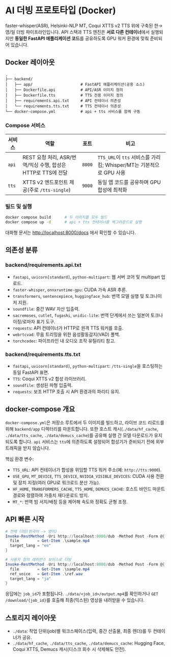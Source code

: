 # AI 더빙 프로토타입 (Docker)

faster-whisper(ASR), Helsinki-NLP MT, Coqui XTTS v2 TTS 위에 구축된 한→영/일 더빙 파이프라인입니다. API 스택과 TTS 엔진은 **서로 다른 컨테이너**에서 실행되지만 **동일한 FastAPI 애플리케이션 코드**를 공유하도록 GPU 워커 환경에 맞춰 준비되어 있습니다.

## Docker 레이아웃

```
.
├── backend/
│   ├── app/                     # FastAPI 애플리케이션(공용 소스)
│   ├── Dockerfile.api           # API/ASR 이미지 정의
│   ├── Dockerfile.tts           # TTS 전용 이미지 정의
│   ├── requirements.api.txt     # API 컨테이너 의존성
│   └── requirements.tts.txt     # TTS 컨테이너 의존성
└── docker-compose.yml           # api + tts 서비스를 함께 구동
```

### Compose 서비스

| 서비스   | 역할                                          | 포트     | 비고                                                  |
| ----- | ------------------------------------------- | ------ | --------------------------------------------------- |
| `api` | REST 요청 처리, ASR/번역/믹싱 수행, 합성은 HTTP로 TTS에 전달 | `8000` | `TTS_URL`이 `tts` 서비스를 가리킴; Whisper/MT는 기본적으로 GPU 사용 |
| `tts` | XTTS v2 엔드포인트 제공(주로 `/tts-single`)          | `9000` | 동일 앱 코드를 공유하며 GPU 합성에 최적화                           |

### 빌드 및 실행

```bash
docker compose build      # 두 이미지를 모두 빌드
docker compose up -d      # api + tts 컨테이너를 백그라운드로 실행
```

대화형 문서는 [http://localhost:8000/docs](http://localhost:8000/docs) 에서 확인할 수 있습니다.

## 의존성 분류

### backend/requirements.api.txt

* `fastapi`, `uvicorn[standard]`, `python-multipart`: 웹 서버 코어 및 multipart 업로드.
* `faster-whisper`, `onnxruntime-gpu`: CUDA 가속 ASR 추론.
* `transformers`, `sentencepiece`, `huggingface_hub`: 번역 모델 실행 및 토크나이저 지원.
* `soundfile`: 중간 WAV 자산 입출력.
* `sacremoses`, `cutlet`, `fugashi`, `unidic-lite`: 번역 단계에서 쓰는 일본어 토크나이징/로마자 표기 도구.
* `requests`: API 컨테이너가 HTTP로 원격 TTS 워커를 호출.
* `webrtcvad`: 무음 트리밍을 위한 음성활동감지(VAD) 폴백.
* `torchcodec`: 파이프라인 내 오디오 조작 유틸리티 참고.

### backend/requirements.tts.txt

* `fastapi`, `uvicorn[standard]`, `python-multipart`: `/tts-single`을 호스팅하는 동일 FastAPI 표면.
* `TTS`: Coqui XTTS v2 합성 라이브러리.
* `soundfile`: 생성된 파형 입출력.
* `requests`: 보조 HTTP 호출 시 API 환경과의 파리티 유지.

## docker-compose 개요

`docker-compose.yml`은 저장소 루트에서 두 이미지를 빌드하고, 라이브 코드 리로드를 위해 `backend/app` 디렉터리를 마운트합니다. 또한 호스트 캐시(`./data/hf_cache`, `./data/tts_cache`, `./data/demucs_cache`)를 공유해 실행 간 모델 다운로드가 유지되도록 합니다. `api` 서비스는 `tts`에 의존하도록 설정되어 합성기가 준비되기 전에 외부 트래픽을 받지 않습니다.

핵심 환경 변수:

* `TTS_URL`: API 컨테이너가 합성을 위임할 TTS 워커 주소(예: `http://tts:9000`).
* `USE_GPU`, `MT_DEVICE`, `TTS_DEVICE`, `NVIDIA_VISIBLE_DEVICES`: CUDA 사용 전환 및 장치 지정(여러 GPU로 워크로드 분산 가능).
* `HF_HOME`, `TRANSFORMERS_CACHE`, `TTS_HOME`, `DEMUCS_CACHE`: 호스트 바인드 마운트 경로와 정렬하여 가중치 재다운로드 방지.
* `MT_*`: 번역 빔 서치/배칭 등을 제어해 속도와 정확도 균형 조정.

## API 빠른 시작

```powershell
# 전체 더빙(한국어 -> 영어)
Invoke-RestMethod -Uri http://localhost:8000/dub -Method Post -Form @{
  file        = Get-Item .\sample.mp4
  target_lang = "en"
}

# 사용자 정의 레퍼런스 보이스로 더빙
Invoke-RestMethod -Uri http://localhost:8000/dub -Method Post -Form @{
  file        = Get-Item .\sample.mp4
  ref_voice   = Get-Item .\ref.wav
  target_lang = "ja"
}
```

응답에는 `job_id`가 포함됩니다. `./data/<job_id>/output.mp4`를 확인하거나 `GET /download/{job_id}`를 호출해 최종(믹스된) 영상을 내려받을 수 있습니다.

## 스토리지 레이아웃

* `./data`: 작업 단위(job)별 워크스페이스(입력, 중간 산출물, 최종 렌더)를 두 컨테이너가 공유.
* `./data/hf_cache`, `./data/tts_cache`, `./data/demucs_cache`: Hugging Face, Coqui XTTS, Demucs 캐시(디스크 회수 시 삭제해도 안전).
